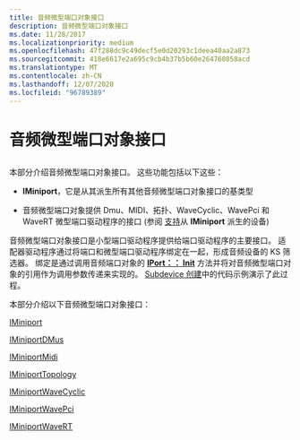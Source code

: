 ```yaml
---
title: 音频微型端口对象接口
description: 音频微型端口对象接口
ms.date: 11/28/2017
ms.localizationpriority: medium
ms.openlocfilehash: 47f288dc9c49decf5e0d20293c1deea40aa2a873
ms.sourcegitcommit: 418e6617e2a695c9cb4b37b5b60e264760858acd
ms.translationtype: MT
ms.contentlocale: zh-CN
ms.lasthandoff: 12/07/2020
ms.locfileid: "96789389"
---
```

# <a name="audio-miniport-object-interfaces"></a>音频微型端口对象接口


## <span id="ddk_audio_miniport_object_interfaces_ks"></span><span id="DDK_AUDIO_MINIPORT_OBJECT_INTERFACES_KS"></span>


本部分介绍音频微型端口对象接口。 这些功能包括以下这些：

-   **IMiniport**，它是从其派生所有其他音频微型端口对象接口的基类型

-   音频微型端口对象提供 Dmu、MIDI、拓扑、WaveCyclic、WavePci 和 WaveRT 微型端口驱动程序的接口 (参阅 [支持](./supporting-a-device.md)从 **IMiniport** 派生的设备) 

音频微型端口对象接口是小型端口驱动程序提供给端口驱动程序的主要接口。 适配器驱动程序通过将端口和微型端口驱动程序绑定在一起，形成音频设备的 KS 筛选器。 绑定是通过调用音频端口对象的 [**IPort：： Init**](/windows-hardware/drivers/ddi/portcls/nf-portcls-iport-init) 方法并将对音频微型端口对象的引用作为调用参数传递来实现的。 [Subdevice 创建](./subdevice-creation.md)中的代码示例演示了此过程。

本部分介绍以下音频微型端口对象接口：

[IMiniport](/windows-hardware/drivers/ddi/portcls/nn-portcls-iminiport)

[IMiniportDMus](/windows-hardware/drivers/ddi/dmusicks/nn-dmusicks-iminiportdmus)

[IMiniportMidi](/windows-hardware/drivers/ddi/portcls/nn-portcls-iminiportmidi)

[IMiniportTopology](/windows-hardware/drivers/ddi/portcls/nn-portcls-iminiporttopology)

[IMiniportWaveCyclic](/windows-hardware/drivers/ddi/portcls/nn-portcls-iminiportwavecyclic)

[IMiniportWavePci](/windows-hardware/drivers/ddi/portcls/nn-portcls-iminiportwavepci)

[IMiniportWaveRT](/windows-hardware/drivers/ddi/portcls/nn-portcls-iminiportwavert)

 


